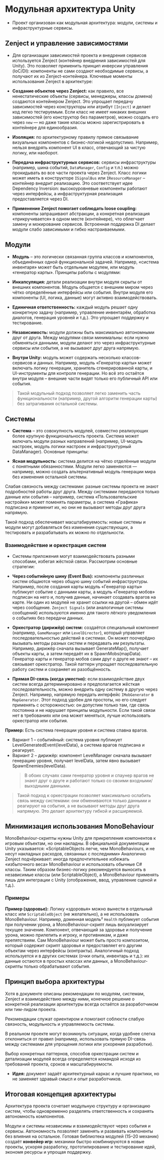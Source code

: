 # Модульная архитектура Unity
- Проект организован как модульная архитектура: модули, системы и инфраструктурные сервисы.

## Zenject и управление зависимостями
- Для организации зависимостей проекта и внедрения сервисов используется Zenject (контейнер внедрения зависимостей для Unity). Это позволяет применить принцип инверсии управления (IoC/DI): компоненты не сами создают необходимые сервисы, а получают их из Zenject-контейнера. Ключевые моменты использования Zenject в архитектуре:

- **Создание объектов через Zenject:** как правило, все ненестатические объекты (сервисы, менеджеры, классы домена) создаются контейнером Zenject. Это упрощает передачу зависимостей через конструкторы или атрибут `[Inject]` и делает код легко тестируемым. Если класс не имеет никаких внешних зависимостей (его конструктор без параметров), можно создать его через `new` — но даже такие классы можно зарегистрировать в контейнере для единообразия.

- **Изоляция:** по архитектурному правилу прямое связывание визуальных компонентов с бизнес-логикой недопустимо. Например, нельзя внедрять компонент UI в класс, отвечающий за чистую логику, или наоборот.

- **Передача инфраструктурных сервисов:** сервисы инфраструктуры (например, шина событий, `DataManager`, `Config` и т.п.) можно прокидывать во все части проекта через Zenject. Класс логики может иметь в конструкторе `ISignalBus` или `IResourceManager` – контейнер внедрит реализацию. Это соответствует идее Dependency Inversion: высокоуровневые компоненты работают через интерфейсы, а инфраструктурная реализация предоставляется через DI.

- **Применение Zenject помогает соблюдать loose coupling:** компоненты запрашивают абстракции, а конкретная реализация «прикручивается» в одном месте (контейнере), что облегчает замену и мокирование сервисов. Встроенная поддержка DI делает модули слабо зависимыми и гибко настраиваемыми.

## Модули
- **Модуль** – это логически связанная группа классов и компонентов, объединённых одной функциональной задачей. Например, «система инвентаря» может быть отдельным модулем, или модуль «генератор карты». Принципы работы с модулями:

- **Инкапсуляция:** детали реализации внутри модуля скрыты от внешних компонентов. Модуль общается с внешним миром через чётко определённые интерфейсы или события. Внутри модуля его компоненты (UI, логика, данные) могут активно взаимодействовать.

- **Единичная ответственность:** каждый модуль решает одну конкретную задачу (например, управление инвентарём, обработка диалогов, генерация уровней и т.д.). Это упрощает поддержку и тестирование.

- **Независимость:** модули должны быть максимально автономными друг от друга. Между модулями связи минимальны: если нужно обменяться данными, модули делают это через инфраструктурные сервисы или события, а не вызывают друг друга напрямую.

- **Внутри Unity:** модуль может содержать несколько классов-сервисов и данных. Например, модуль «Генератор карты» может включать логику генерации, хранитель сгенерированной карты, и UI-инструменты для контроля генерации. Но всё это остаётся внутри модуля – внешние части видят только его публичный API или события.

> Такой модульный подход позволяет легко заменить часть функциональности (например, другой алгоритм генерации карты) без затрагивания остальной системы.

## Системы
- **Система** – это совокупность модулей, совместно реализующих более крупную функциональность проекта. Система может включать модули разных направлений (например, UI-модуль настроек, модуль логики настроек и инфраструктурный DataManager). Основные принципы:

- **Ясная модульность:** система делится на чётко отделённые модули с понятными обязанностями. Модули легко заменяются — например, можно создать альтернативный модуль генерации мира без изменения остальной системы.

Слабая связность между системами: разные системы проекта не знают подробностей работы друг друга. Между системами передаются только данные или события – например, система «Пользовательские настройки» может поменять параметры, а система «Графика» подписана и применит их, но они не вызывают методы друг друга напрямую.

Такой подход обеспечивает масштабируемость: новые системы и модули могут добавляться без изменения существующих, а тестировать и разрабатывать их можно по отдельности.

### Взаимодействие и оркестрация систем
- Системы приложения могут взаимодействовать разными способами, избегая жёсткой связи. Рассмотрим основные стратегии:

- **Через событийную шину (Event Bus):** компоненты различных систем общаются через общую шину событий инфраструктуры. Например, после создания карты модуль «Генератор карты» публикует событие с данными карты, а модуль «Генератор мобов» подписан на него и, получив данные, начинает создавать врагов на карте. Ни один из модулей не хранит ссылки на другой – обмен идёт через сообщение. `Zenject Signals` (или аналогичные системы сообщений) используются именно для такого лёгкого уведомления о событиях без передачи данных.

- **Оркестратор (дирижёр) систем:** создаётся специальный компонент (например, `GameManager` или `LevelDirector`), который управляет последовательностью действий в системах. Он может поочерёдно вызывать методы разных систем и передавать им результаты. Например, дирижёр сначала вызывает GenerateMap(), получает объекты карты, а затем передаёт их в SpawnMobs(mapData). Генератор карты и генератор мобов сами друг о друге не знают – их связывает оркестратор. Такой паттерн упрощает последовательную работу систем и сохраняет их разобщённость.

- **Прямая DI-связь (когда уместно):** если взаимодействие двух систем всегда детерминировано и предполагается жёсткая последовательность, можно внедрить одну систему в другую через Zenject. Например, напрямую передать интерфейс `IMobGenerator` в `MapGenerator`. Этот подход удобен для простоты, но его следует применять с осторожностью: он допустим только там, где связь постоянна и не нарушает принципы модульности. Если такой связи нет в требованиях или она может меняться, лучше использовать оркестратор или события.

**Пример:** Есть система генерации уровня и система спавна врагов.
- Вариант 1 – событийный: система уровня публикует LevelGeneratedEvent{levelData}, а система врагов подписана и реагирует.
- Вариант 2 – дирижёр: компонент LevelManager сначала вызывает генерацию уровня, получает levelData, затем явно вызывает SpawnEnemies(levelData).
  > В обоих случаях сами генератор уровня и спаунер врагов не знают друг о друге и работают только со своими входными/выходными данными.

> Такой подход к оркестрации позволяет максимально ослабить связь между системами: они обмениваются только данными и реагируют на события, а не вызывают методы друг друга напрямую. Это делает архитектуру гибкой и расширяемой.

## Минимизация использования MonoBehaviour
MonoBehaviour-скрипты нужны Unity для прикрепления компонентов к игровым объектам, но они накладны. В официальной документации Unity указывается: «ScriptableObjects легче, чем MonoBehaviours, и не несут накладных расходов, связанных с последними»
Аналогично Zenject подчёркивает: иногда предпочтительнее избежать «избыточного веса» MonoBehaviour и использовать обычные C# классы.
Таким образом бизнес-логику рекомендуется выносить в независимые классы (или ScriptableObject), а MonoBehaviour применять лишь для интеграции с Unity (отображение, ввод, управление сценой и т.д.).

### Примеры
**Пример (здоровье):** Логику «здоровья» можно вынести в отдельный класс или `ScriptableObject` (не желательно), а не использовать MonoBehaviour. Например, доменная модель² `Health` публикует события при получении урона, а MonoBehaviour-скрипт лишь визуализирует текущее значение. Компонент, отвечающий за здоровье и получение урона, можно прилепить и игроку, и противникам, и даже препятствиям. Сам MonoBehaviour может быть просто композитом, который содержит скрипт здоровья и предоставляет его другим объектам через интерфейсы (контракты).
Аналогичный подход используется и в других системах (очки опыта, инвентарь и т.д.): их данные остаются в простых классах или данных, а MonoBehaviour-скрипты только обрабатывают события.

## Принцип выбора архитектуры
Хотя в документе описаны рекомендации по модулям, системам, Zenject и взаимодействию между ними, конечное решение о конкретной реализации архитектуры всегда остаётся за разработчиком или тим-лидом проекта.

Рекомендации служат ориентиром и помогают соблюсти слабую связность, модульность и управляемость системы.

В реальном проекте могут возникнуть ситуации, когда удобнее слегка отклониться от правил (например, использовать прямую DI-связь между системами для упрощения логики или ускорения разработки).

Выбор конкретных паттернов, способов оркестрации систем и детализации модулей всегда определяется командой исходя из требований проекта, сроков и масштабируемости.

- **Идея:** документ задаёт архитектурный каркас и лучшие практики, но не заменяет здравый смысл и опыт разработчиков.

## Итоговая концепция архитектуры
Архитектура проекта сочетает модульную структуру и организацию систем, чтобы одновременно разделять ответственность и сохранять автономность компонентов.

Модули и системы независимы и взаимодействуют через события и сервисы. Автономность позволяет заменять и развивать компоненты без влияния на остальное. Готовая библиотека модулей (15–20 механик) создаёт **конвейер игр:** механики быстро комбинируются в новые проекты, ускоряя разработку, прототипирование и тестирование идей, экономя ресурсы и упрощая поддержку.
